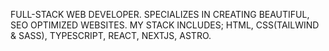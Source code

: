 FULL-STACK WEB DEVELOPER.
SPECIALIZES IN CREATING BEAUTIFUL, SEO OPTIMIZED WEBSITES.
MY STACK INCLUDES; HTML, CSS(TAILWIND & SASS), TYPESCRIPT, REACT, NEXTJS, ASTRO.
